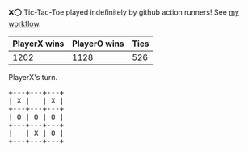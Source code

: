 :x::o: Tic-Tac-Toe played indefinitely by github action runners! See [my workflow](.github/workflows/play.yaml).

|PlayerX wins|PlayerO wins|Ties|
|-|-|-|
|1202|1128|526|

PlayerX's turn.

<pre>
+---+---+---+
| X |   | X |
+---+---+---+
| O | O | O |
+---+---+---+
|   | X | O |
+---+---+---+
</pre>